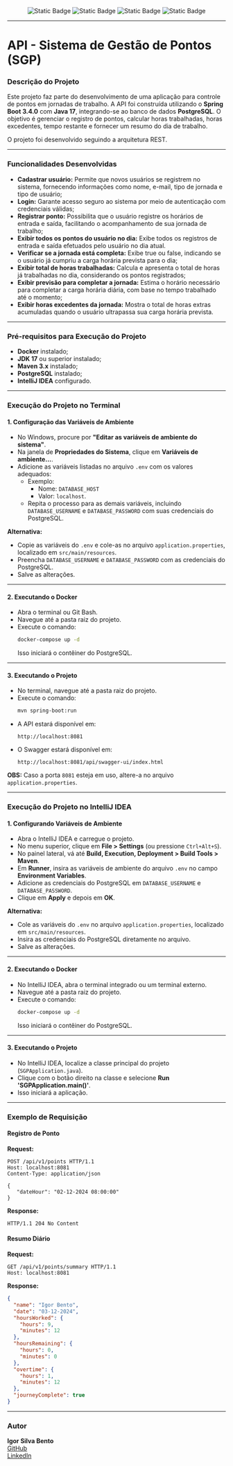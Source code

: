 <html lang="pt-Br">
  <div style="text-align: center">
    <img alt="Static Badge" src="https://img.shields.io/badge/Spring Boot-3.4.0-75c201">
    <img alt="Static Badge" src="https://img.shields.io/badge/Java-17-0175C2">
    <img alt="Static Badge" src="https://img.shields.io/badge/PostgreSQL-alpine-c24e01">
    <img alt="Static Badge" src="https://img.shields.io/badge/docker_compose-3.8-c2af01">
  </div>
</html>

---

# **API - Sistema de Gestão de Pontos (SGP)**

### **Descrição do Projeto**
Este projeto faz parte do desenvolvimento de uma aplicação para controle de pontos em jornadas de trabalho. A API foi construída utilizando o **Spring Boot 3.4.0** com **Java 17**, integrando-se ao banco de dados **PostgreSQL**. O objetivo é gerenciar o registro de pontos, calcular horas trabalhadas, horas excedentes, tempo restante e fornecer um resumo do dia de trabalho.

O projeto foi desenvolvido seguindo a arquitetura REST.

---
### **Funcionalidades Desenvolvidas**
* **Cadastrar usuário:** Permite que novos usuários se registrem no sistema, fornecendo informações como nome, e-mail, tipo de jornada e tipo de usuário;
* **Login:** Garante acesso seguro ao sistema por meio de autenticação com credenciais válidas;
* **Registrar ponto:** Possibilita que o usuário registre os horários de entrada e saída, facilitando o acompanhamento de sua jornada de trabalho;
* **Exibir todos os pontos do usuário no dia:** Exibe todos os registros de entrada e saída efetuados pelo usuário no dia atual.
* **Verificar se a jornada está completa:** Exibe true ou false, indicando se o usuário já cumpriu a carga horária prevista para o dia;
* **Exibir total de horas trabalhadas:** Calcula e apresenta o total de horas já trabalhadas no dia, considerando os pontos registrados;
* **Exibir previsão para completar a jornada:** Estima o horário necessário para completar a carga horária diária, com base no tempo trabalhado até o momento;
* **Exibir horas excedentes da jornada:** Mostra o total de horas extras acumuladas quando o usuário ultrapassa sua carga horária prevista.

---

### **Pré-requisitos para Execução do Projeto**
- **Docker** instalado;
- **JDK 17** ou superior instalado;
- **Maven 3.x** instalado;
- **PostgreSQL** instalado;
- **IntelliJ IDEA** configurado.

---

### **Execução do Projeto no Terminal**

#### **1. Configuração das Variáveis de Ambiente**
- No Windows, procure por **"Editar as variáveis de ambiente do sistema"**.
- Na janela de **Propriedades do Sistema**, clique em **Variáveis de ambiente...**.
- Adicione as variáveis listadas no arquivo `.env` com os valores adequados:
    - Exemplo:
        - Nome: `DATABASE_HOST`
        - Valor: `localhost`.
    - Repita o processo para as demais variáveis, incluindo `DATABASE_USERNAME` e `DATABASE_PASSWORD` com suas credenciais do PostgreSQL.

**Alternativa:**
- Copie as variáveis do `.env` e cole-as no arquivo `application.properties`, localizado em `src/main/resources`.
- Preencha `DATABASE_USERNAME` e `DATABASE_PASSWORD` com as credenciais do PostgreSQL.
- Salve as alterações.

---

#### **2. Executando o Docker**
- Abra o terminal ou Git Bash.
- Navegue até a pasta raiz do projeto.
- Execute o comando:
  ```bash
  docker-compose up -d
  ```
  Isso iniciará o contêiner do PostgreSQL.

---

#### **3. Executando o Projeto**
- No terminal, navegue até a pasta raiz do projeto.
- Execute o comando:
  ```bash
  mvn spring-boot:run
  ```
- A API estará disponível em:
  ```
  http://localhost:8081
  ```
- O Swagger estará disponível em:
  ```
  http://localhost:8081/api/swagger-ui/index.html
  ```
**OBS:** Caso a porta `8081` esteja em uso, altere-a no arquivo `application.properties`.

---

### **Execução do Projeto no IntelliJ IDEA**

#### **1. Configurando Variáveis de Ambiente**
- Abra o IntelliJ IDEA e carregue o projeto.
- No menu superior, clique em **File > Settings** (ou pressione `Ctrl+Alt+S`).
- No painel lateral, vá até **Build, Execution, Deployment > Build Tools > Maven**.
- Em **Runner**, insira as variáveis de ambiente do arquivo `.env` no campo **Environment Variables**.
- Adicione as credenciais do PostgreSQL em `DATABASE_USERNAME` e `DATABASE_PASSWORD`.
- Clique em **Apply** e depois em **OK**.

**Alternativa:**
- Cole as variáveis do `.env` no arquivo `application.properties`, localizado em `src/main/resources`.
- Insira as credenciais do PostgreSQL diretamente no arquivo.
- Salve as alterações.

---

#### **2. Executando o Docker**
- No IntelliJ IDEA, abra o terminal integrado ou um terminal externo.
- Navegue até a pasta raiz do projeto.
- Execute o comando:
  ```bash
  docker-compose up -d
  ```
  Isso iniciará o contêiner do PostgreSQL.

---

#### **3. Executando o Projeto**
- No IntelliJ IDEA, localize a classe principal do projeto (`SGPApplication.java`).
- Clique com o botão direito na classe e selecione **Run 'SGPApplication.main()'**.
- Isso iniciará a aplicação.

---

### **Exemplo de Requisição**

#### **Registro de Ponto**
**Request:**
```http
POST /api/v1/points HTTP/1.1
Host: localhost:8081
Content-Type: application/json

{
   "dateHour": "02-12-2024 08:00:00"
}
```

**Response:**
```http
HTTP/1.1 204 No Content
```

#### **Resumo Diário**
**Request:**
```http
GET /api/v1/points/summary HTTP/1.1
Host: localhost:8081
```

**Response:**
```json
{
  "name": "Igor Bento",
  "date": "03-12-2024",
  "hoursWorked": {
    "hours": 9,
    "minutes": 12
  },
  "hoursRemaining": {
    "hours": 0,
    "minutes": 0
  },
  "overtime": {
    "hours": 1,
    "minutes": 12
  },
  "journeyComplete": true
}
```

---

### **Autor**
**Igor Silva Bento**  
[GitHub](https://github.com/Igorsb3000)  
[LinkedIn](https://www.linkedin.com/in/igor-silva-bento-7542004a/)